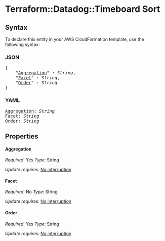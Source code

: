 # Terraform::Datadog::Timeboard Sort

## Syntax

To declare this entity in your AWS CloudFormation template, use the following syntax:

### JSON

<pre>
{
    "<a href="#aggregation" title="Aggregation">Aggregation</a>" : <i>String</i>,
    "<a href="#facet" title="Facet">Facet</a>" : <i>String</i>,
    "<a href="#order" title="Order">Order</a>" : <i>String</i>
}
</pre>

### YAML

<pre>
<a href="#aggregation" title="Aggregation">Aggregation</a>: <i>String</i>
<a href="#facet" title="Facet">Facet</a>: <i>String</i>
<a href="#order" title="Order">Order</a>: <i>String</i>
</pre>

## Properties

#### Aggregation

_Required_: Yes
_Type_: String

_Update requires_: [No interruption](https://docs.aws.amazon.com/AWSCloudFormation/latest/UserGuide/using-cfn-updating-stacks-update-behaviors.html#update-no-interrupt)

#### Facet

_Required_: No
_Type_: String

_Update requires_: [No interruption](https://docs.aws.amazon.com/AWSCloudFormation/latest/UserGuide/using-cfn-updating-stacks-update-behaviors.html#update-no-interrupt)

#### Order

_Required_: Yes
_Type_: String

_Update requires_: [No interruption](https://docs.aws.amazon.com/AWSCloudFormation/latest/UserGuide/using-cfn-updating-stacks-update-behaviors.html#update-no-interrupt)

